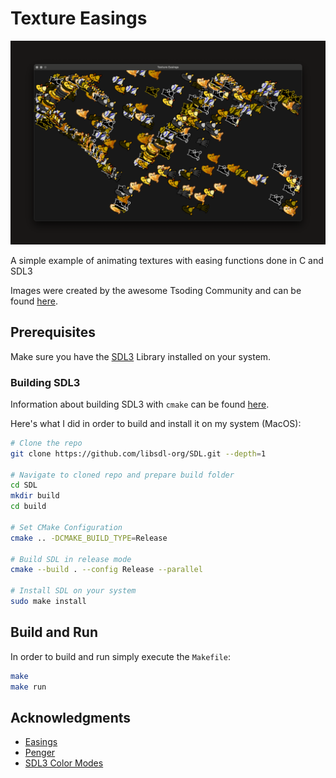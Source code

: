 <div class="center">
    <h1>Texture Easings</h1>
    <img src="./assets/screenshot.png" alt="Screenshot"/>
    <p>A simple example of animating textures with easing functions done in C and SDL3</p> Images were created by the awesome Tsoding Community and can be found <a href="https://penger.city/" target="_blank">here</a>.
</div>

## Prerequisites
Make sure you have the [SDL3](https://wiki.libsdl.org/SDL3/FrontPage) Library installed on your system.

### Building SDL3
Information about building SDL3 with `cmake` can be found [here](https://github.com/libsdl-org/SDL/blob/main/docs/README-cmake.md).

Here's what I did in order to build and install it on my system (MacOS):

```bash
# Clone the repo
git clone https://github.com/libsdl-org/SDL.git --depth=1 

# Navigate to cloned repo and prepare build folder
cd SDL
mkdir build
cd build

# Set CMake Configuration 
cmake .. -DCMAKE_BUILD_TYPE=Release

# Build SDL in release mode
cmake --build . --config Release --parallel

# Install SDL on your system
sudo make install
```

## Build and Run
In order to build and run simply execute the `Makefile`:

```bash
make
make run
```

## Acknowledgments
- [Easings](https://easings.net/)
- [Penger](https://penger.city/)
- [SDL3 Color Modes](https://examples.libsdl.org/SDL3/renderer/11-color-mods/)
